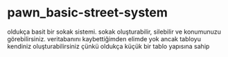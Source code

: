# pawn_basic-street-system


oldukça basit bir sokak sistemi. sokak oluşturabilir, silebilir ve konumunuzu görebilirsiniz. veritabanını kaybettiğimden elimde yok ancak tabloyu kendiniz oluşturabilirsiniz çünkü oldukça küçük bir tablo yapısına sahip

